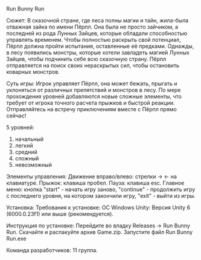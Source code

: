 Run Bunny Run

Сюжет: 
В сказочной стране, где леса полны магии и тайн, жила-была отважная зайка по имени Пёрпл. Она была не просто зайчиком, а последней из рода Лунных Зайцев, которые обладали способностью управлять временем. Чтобы полностью раскрыть свой потенциал, Пёрпл должна пройти испытания, оставленные её предками.
Однажды, в лесу появились монстры, которые хотели завладеть магией Лунных Зайцев, чтобы подчинить себе всю сказочную страну. Пёрпл отправляется на поиск своих нераскрытых сил, чтобы остановить коварных монстров.

Суть игры:
Игрок управляет Пёрпл, она может бежать, прыгать и уклоняться от различных препятствий и монстров в лесу. По мере прохождения уровней добавляются новые сложные элементы, что требует от игрока точного расчета прыжков и быстрой реакции.
Отправляйтесь на встречу приключениям вместе с Пёрпл прямо сейчас!

5 уровней:
1) начальный
  2) легкий
  3) средний
  4) сложный
  5) невозможный

Элементы управления:
Движение вправо/влево: стрелки -> <- на клавиатуре.
  Прыжок: клавиша пробел.
    Пауза: клавиша esc.
      Главное меню: кнопка "start" - начать игру заново, "continue" - продолжить игру с последнего уровня, на котором закончили игру, "exit" - выйти из игры.

Установка:
  Требования к установке: ОС Windows
    Unity: Версия Unity 6 (6000.0.23f1) или выше (рекомендуется).

Инструкция по установке:
  Перейдите во владку Releases -> Run Bunny Run.
    Скачайте и распакуйте архив Game.zip.
      Запустите файл Run Bunny Run.exe

Команда разработчиков:
  11 группа.
